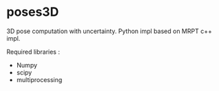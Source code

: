 # poses3D
3D pose computation with uncertainty. Python impl based on MRPT c++ impl.

Required libraries :
 - Numpy
 - scipy
 - multiprocessing
